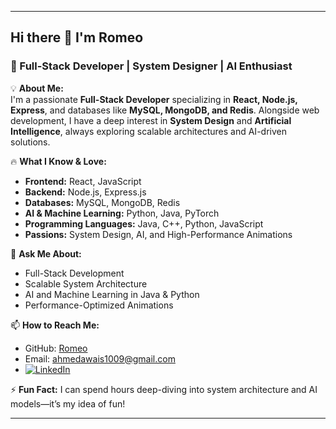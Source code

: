 

---

## Hi there 👋 I'm Romeo  

### 🚀 Full-Stack Developer | System Designer | AI Enthusiast  

💡 **About Me:**  
I'm a passionate **Full-Stack Developer** specializing in **React, Node.js, Express**, and databases like **MySQL, MongoDB, and Redis**. Alongside web development, I have a deep interest in **System Design** and **Artificial Intelligence**, always exploring scalable architectures and AI-driven solutions.  

🔥 **What I Know & Love:**  
- **Frontend:** React, JavaScript  
- **Backend:** Node.js, Express.js  
- **Databases:** MySQL, MongoDB, Redis  
- **AI & Machine Learning:** Python, Java, PyTorch  
- **Programming Languages:** Java, C++, Python, JavaScript  
- **Passions:** System Design, AI, and High-Performance Animations  

💬 **Ask Me About:**  
- Full-Stack Development  
- Scalable System Architecture  
- AI and Machine Learning in Java & Python  
- Performance-Optimized Animations  

📫 **How to Reach Me:**  
- GitHub: [Romeo](https://github.com/awais7012)  
- Email: ahmedawais1009@gmail.com
- [![LinkedIn](https://img.shields.io/badge/LinkedIn-Profile-blue?style=flat&logo=linkedin)](https://www.linkedin.com/in/awais-ahmad-48a2aa2a8)
  

⚡ **Fun Fact:** I can spend hours deep-diving into system architecture and AI models—it’s my idea of fun!  

---  

